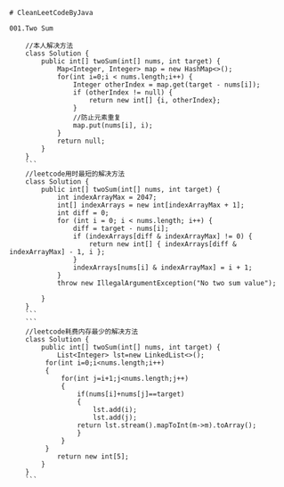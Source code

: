     # CleanLeetCodeByJava
    
    001.Two Sum
    
```
    //本人解决方法
    class Solution {
        public int[] twoSum(int[] nums, int target) {
            Map<Integer, Integer> map = new HashMap<>();
            for(int i=0;i < nums.length;i++) {
                Integer otherIndex = map.get(target - nums[i]);
                if (otherIndex != null) {
                    return new int[] {i, otherIndex};
                }
                //防止元素重复
                map.put(nums[i], i);
            }
            return null;
        }
    }
    ```
    //leetcode用时最短的解决方法
    class Solution {
        public int[] twoSum(int[] nums, int target) {
            int indexArrayMax = 2047;
            int[] indexArrays = new int[indexArrayMax + 1];
            int diff = 0;
            for (int i = 0; i < nums.length; i++) {
                diff = target - nums[i];
                if (indexArrays[diff & indexArrayMax] != 0) {
                    return new int[] { indexArrays[diff & indexArrayMax] - 1, i };
                }
                indexArrays[nums[i] & indexArrayMax] = i + 1;
            }
            throw new IllegalArgumentException("No two sum value");

        }
    }
    ```
    ```
    //leetcode耗费内存最少的解决方法
    class Solution {
        public int[] twoSum(int[] nums, int target) {
            List<Integer> lst=new LinkedList<>();
         for(int i=0;i<nums.length;i++)
         {
             for(int j=i+1;j<nums.length;j++)
             {
                 if(nums[i]+nums[j]==target)
                 {
                     lst.add(i);
                     lst.add(j);
                 return lst.stream().mapToInt(m->m).toArray();
                 }
             }
         }
            return new int[5];
        }
    }
    ```


